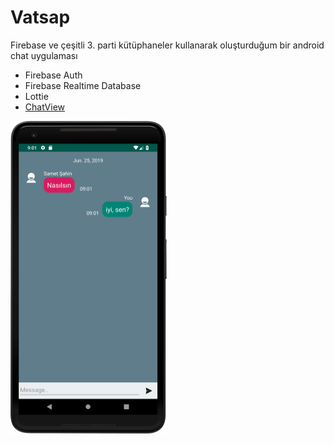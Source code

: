 # Vatsap
Firebase ve çeşitli 3. parti kütüphaneler kullanarak oluşturduğum bir android chat uygulaması

* Firebase Auth
* Firebase Realtime Database
* Lottie
* [ChatView](https://github.com/bassaer/ChatMessageView)


<img src="device-2019-06-25-090334.png" width="250" height="500">

